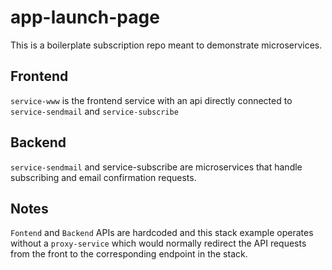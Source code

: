 # app-launch-page

This is a boilerplate subscription repo meant to demonstrate microservices.

## Frontend
`service-www` is the frontend service with an api directly connected to `service-sendmail` and `service-subscribe`

## Backend
`service-sendmail` and service-subscribe are microservices that handle subscribing and email confirmation requests.

## Notes
`Fontend` and `Backend` APIs are hardcoded and this stack example operates without a `proxy-service` which would normally redirect the API requests from the front to the corresponding endpoint in the stack.
